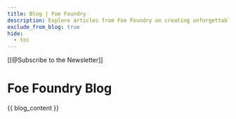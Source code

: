 ```yaml
---
title: Blog | Foe Foundry
description: Explore articles from Foe Foundry on creating unforgettable monsters, running better encounters, and making your 5e combat more dynamic and flavorful.
exclude_from_blog: true
hide:
  - toc
---
```


[[@Subscribe to the Newsletter]]

# Foe Foundry Blog

{{ blog_content }}